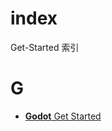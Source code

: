 # index
Get-Started 索引

# G

- [**Godot** Get Started](https://www.bilibili.com/video/BV14Y411h7Po) 
